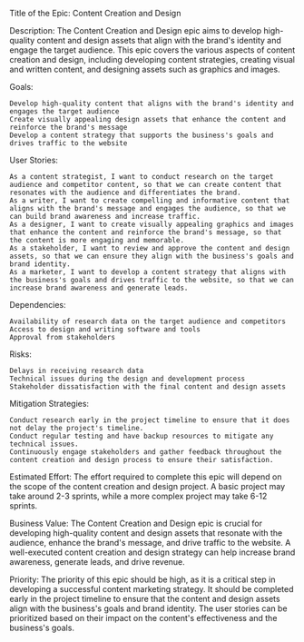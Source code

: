 Title of the Epic: Content Creation and Design

Description:
The Content Creation and Design epic aims to develop high-quality content and design assets that align with the brand's identity and engage the target audience. This epic covers the various aspects of content creation and design, including developing content strategies, creating visual and written content, and designing assets such as graphics and images.

Goals:

    Develop high-quality content that aligns with the brand's identity and engages the target audience
    Create visually appealing design assets that enhance the content and reinforce the brand's message
    Develop a content strategy that supports the business's goals and drives traffic to the website

User Stories:

    As a content strategist, I want to conduct research on the target audience and competitor content, so that we can create content that resonates with the audience and differentiates the brand.
    As a writer, I want to create compelling and informative content that aligns with the brand's message and engages the audience, so that we can build brand awareness and increase traffic.
    As a designer, I want to create visually appealing graphics and images that enhance the content and reinforce the brand's message, so that the content is more engaging and memorable.
    As a stakeholder, I want to review and approve the content and design assets, so that we can ensure they align with the business's goals and brand identity.
    As a marketer, I want to develop a content strategy that aligns with the business's goals and drives traffic to the website, so that we can increase brand awareness and generate leads.

Dependencies:

    Availability of research data on the target audience and competitors
    Access to design and writing software and tools
    Approval from stakeholders

Risks:

    Delays in receiving research data
    Technical issues during the design and development process
    Stakeholder dissatisfaction with the final content and design assets

Mitigation Strategies:

    Conduct research early in the project timeline to ensure that it does not delay the project's timeline.
    Conduct regular testing and have backup resources to mitigate any technical issues.
    Continuously engage stakeholders and gather feedback throughout the content creation and design process to ensure their satisfaction.

Estimated Effort:
The effort required to complete this epic will depend on the scope of the content creation and design project. A basic project may take around 2-3 sprints, while a more complex project may take 6-12 sprints.

Business Value:
The Content Creation and Design epic is crucial for developing high-quality content and design assets that resonate with the audience, enhance the brand's message, and drive traffic to the website. A well-executed content creation and design strategy can help increase brand awareness, generate leads, and drive revenue.

Priority:
The priority of this epic should be high, as it is a critical step in developing a successful content marketing strategy. It should be completed early in the project timeline to ensure that the content and design assets align with the business's goals and brand identity. The user stories can be prioritized based on their impact on the content's effectiveness and the business's goals.